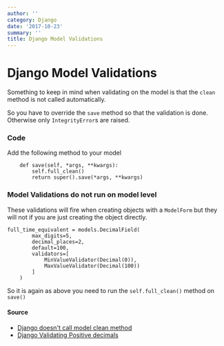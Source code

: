 ```yaml
---
author: ''
category: Django
date: '2017-10-23'
summary: ''
title: Django Model Validations
---
```

# Django Model Validations

Something to keep in mind when validating on the model is that the `clean` method is not called automatically.

So you have to override the `save` method so that the validation is done. Otherwise only `IntegrityError`s are raised.

### Code

Add the following method to your model

        def save(self, *args, **kwargs):
            self.full_clean()
            return super().save(*args, **kwargs)

### Model Validations do not run on model level

These validations will fire when creating objects with a `ModelForm` but they will not if you are just creating the object directly.

    full_time_equivalent = models.DecimalField(
            max_digits=5,
            decimal_places=2,
            default=100,
            validators=[
                MinValueValidator(Decimal(0)),
                MaxValueValidator(Decimal(100))
            ]
        )

So it is again as above you need to run the `self.full_clean()` method on `save()`

#### Source

* [Django doesn't call model clean method](https://stackoverflow.com/questions/18803112/django-doesnt-call-model-clean-method)
* [Django Validating Positive decimals](https://stackoverflow.com/questions/12384460/allow-only-positive-decimal-numbers)